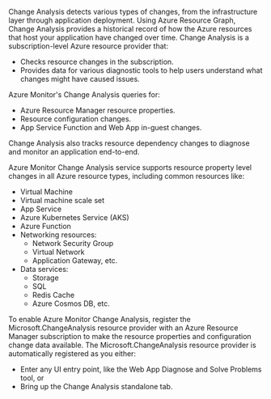 
Change Analysis detects various types of changes, from the infrastructure layer through application deployment. Using Azure Resource Graph, Change Analysis provides a historical record of how the Azure resources that host your application have changed over time. Change Analysis is a subscription-level Azure resource provider that:

- Checks resource changes in the subscription.
- Provides data for various diagnostic tools to help users understand what changes might have caused issues.

Azure Monitor's Change Analysis queries for:

- Azure Resource Manager resource properties.
- Resource configuration changes.
- App Service Function and Web App in-guest changes.

Change Analysis also tracks resource dependency changes to diagnose and monitor an application end-to-end.

Azure Monitor Change Analysis service supports resource property level changes in all Azure resource types, including common resources like:

- Virtual Machine
- Virtual machine scale set
- App Service
- Azure Kubernetes Service (AKS)
- Azure Function
- Networking resources:
	- Network Security Group
	- Virtual Network
	- Application Gateway, etc.
- Data services:
	- Storage
	- SQL
	- Redis Cache
	- Azure Cosmos DB, etc.

To enable Azure Monitor Change Analysis, register the Microsoft.ChangeAnalysis resource provider with an Azure Resource Manager subscription to make the resource properties and configuration change data available. The Microsoft.ChangeAnalysis resource provider is automatically registered as you either:

- Enter any UI entry point, like the Web App Diagnose and Solve Problems tool, or
- Bring up the Change Analysis standalone tab.
